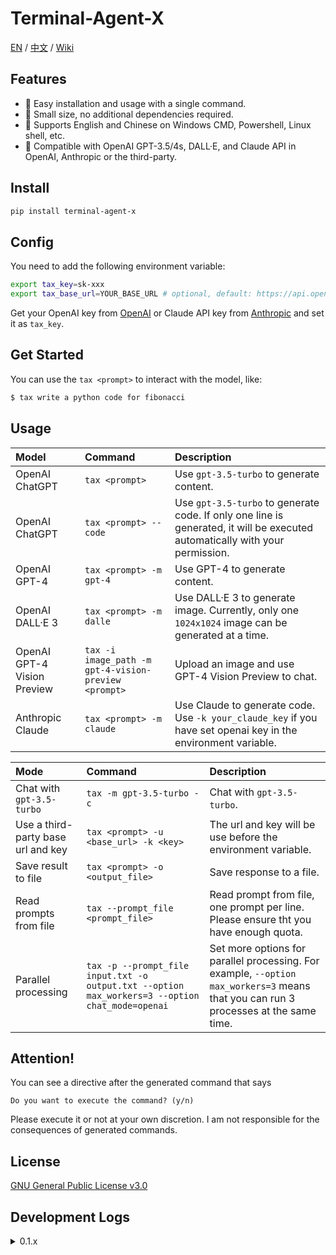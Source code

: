 # Terminal-Agent-X

[EN](README.md) / [中文](https://github.com/LyuLumos/Terminal-Agent-X/blob/main/README_cn.md) / [Wiki](https://github.com/LyuLumos/Terminal-Agent-X/wiki)

## Features

- 👻 Easy installation and usage with a single command.
- 🎈 Small size, no additional dependencies required.
- 🐼 Supports English and Chinese on Windows CMD, Powershell, Linux shell, etc.
- 🤖 Compatible with OpenAI GPT-3.5/4s, DALL·E, and Claude API in OpenAI, Anthropic or the third-party.


## Install

```bash
pip install terminal-agent-x
```

## Config

You need to add the following environment variable:

```bash
export tax_key=sk-xxx
export tax_base_url=YOUR_BASE_URL # optional, default: https://api.openai.com
```

Get your OpenAI key from [OpenAI](https://platform.openai.com/account/api-keys) or Claude API key from [Anthropic](https://www.anthropic.com/claude/) and set it as `tax_key`.


## Get Started

You can use the `tax <prompt>` to interact with the model, like:

```bash
$ tax write a python code for fibonacci
```

## Usage

| Model | Command | Description |
| :--- | :--- | :--- |
| OpenAI ChatGPT | `tax <prompt>` | Use `gpt-3.5-turbo` to generate content. |
| OpenAI ChatGPT | `tax <prompt> --code` | Use `gpt-3.5-turbo` to generate code. If only one line is generated, it will be executed automatically with your permission. |
| OpenAI GPT-4 | `tax <prompt> -m gpt-4` | Use GPT-4 to generate content. |
| OpenAI DALL·E 3 | `tax <prompt> -m dalle` | Use DALL·E 3 to generate image. Currently, only one `1024x1024` image can be generated at a time. |
| OpenAI GPT-4 Vision Preview | `tax -i image_path -m gpt-4-vision-preview <prompt>` | Upload an image and use GPT-4 Vision Preview to chat. |
| Anthropic Claude | `tax <prompt> -m claude` | Use Claude to generate code. Use `-k your_claude_key` if you have set openai key in the environment variable. |


| Mode | Command | Description |
| :--- | :--- | :--- |
| Chat with `gpt-3.5-turbo` | `tax -m gpt-3.5-turbo -c` |  Chat with `gpt-3.5-turbo`. |
| Use a third-party base url and key | `tax <prompt> -u <base_url> -k <key>`| The url and key will be use before the environment variable. |
| Save result to file | `tax <prompt> -o <output_file>` | Save response to a file. |
| Read prompts from file| `tax --prompt_file <prompt_file>` | Read prompt from file, one prompt per line. Please ensure tht you have enough quota. |
| Parallel processing | `tax -p --prompt_file input.txt -o output.txt --option max_workers=3 --option chat_mode=openai` | Set more options for parallel processing. For example, `--option max_workers=3` means that you can run 3 processes at the same time. |


## Attention!

You can see a directive after the generated command that says
```
Do you want to execute the command? (y/n)
```
Please execute it or not at your own discretion. I am not responsible for the consequences of generated commands.

## License

[GNU General Public License v3.0](LICENSE)

## Development Logs

<details>
<summary>0.1.x</summary>

#### 0.1.0

- Implement basic functions
- Support for Windows cmd and Linux shell
- Add `--file` option for saving the response to a file

#### 0.1.1

- Add `--show_all` option for showing all contents of the response.
- Add `--url` option for users not under GFW.
- Add support for Windows Powershell

#### 0.1.2

- Add Anthropic Claude API Support. Thanks to [jtsang4/claude-to-chatgpt](https://github.com/jtsang4/claude-to-chatgpt). (deprecated in 0.1.5) 
- Add Support for Chinese on Linux and Windows. (also add a temporary solution for VSCode Terminal on Windows).
- Add a timeout function.
- Fix: C++ code block prefix.

#### 0.1.3

- Fix: code block prefix bug (tax will act maybe a little faster).
- Modify: simplify the code.
- Test: test for multi-process. Now you can use tax more efficiently in terminal.

#### 0.1.4

- Feat: Add support for reading prompt from file.
- Feat: Add support for OpenAI DALL·E.
- Fix: Resolve the bug of curl command on Windows platform using IPv6 address to access Claude.

#### 0.1.5

- Fix: Change api to a third-party proxy. Affected by GFW's DNS domain pollution, the original proxy is temporarily unavailable. `claude-to-chatgpt` is unavailable.

#### 0.1.6

- Feat: Add support for **Chat** on Linux. Now you can use tax as **ChatGPT CLI**!
- Feat: Add support for native Anthropic Claude API on Linux Shell, Windows cmd and Powershell.

#### 0.1.7

- Feat: Add support for parallel processing with openai mode.

#### 0.1.8

- Feat: Add support for OpenAI `gpt-4-vision-preview` model on all platforms (Beta feature). For example,
    ```bash
    $ tax -i logo.jpg -m gpt-4-vision-preview what is this?
    This appears to be a logo or emblem for something called "Most Creative Learning." The design features a stylized triangular shape, possibly an optical illusion known as a Penrose triangle, ...
    ```
- Refactor: Change the way of URL selection and image input.

#### 0.1.9

- Feat: Update OpenAI DALL·E to `dall-e-3` model.
- Refactor: Change the name of environment variable from `openai_key` to `tax_key`. And some options are also changed. Please check the help message for more details.
- Fix: Fix the bug of `--code` option when generating code to file.

</details>